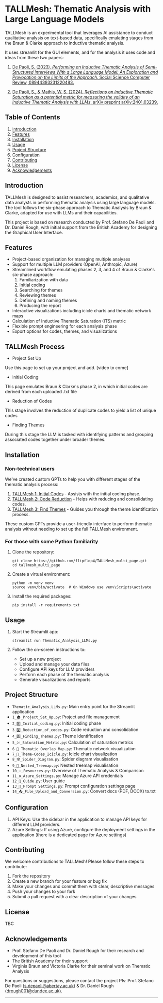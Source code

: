 # TALLMesh: Thematic Analysis with Large Language Models

TALLMesh is an experimental tool that leverages AI assistance to conduct qualitative analysis on text-based data, specifically emulating stages from the Braun & Clarke approach to inductive thematic analysis.

It uses streamlit for the GUI elements, and for the analysis it uses code and ideas from these two papers:

1. [De Paoli, S. (2023). *Performing an Inductive Thematic Analysis of Semi-Structured Interviews With a Large Language Model: An Exploration and Provocation on the Limits of the Approach*. Social Science Computer Review, 08944393231220483.](https://journals.sagepub.com/doi/full/10.1177/08944393231220483)

2. [De Paoli, S., & Mathis, W. S. (2024). *Reflections on Inductive Thematic Saturation as a potential metric for measuring the validity of an inductive Thematic Analysis with LLMs*. arXiv preprint arXiv:2401.03239.](https://arxiv.org/ftp/arxiv/papers/2401/2401.03239.pdf)


## Table of Contents

1. [Introduction](#introduction)
2. [Features](#features)
3. [Installation](#installation)
4. [Usage](#usage)
5. [Project Structure](#project-structure)
6. [Configuration](#configuration)
7. [Contributing](#contributing)
8. [License](#license)
9. [Acknowledgements](#acknowledgements)

## Introduction

TALLMesh is designed to assist researchers, academics, and qualitative data analysts in performing thematic analysis using large language models. The tool follows the six-phase approach to Thematic Analysis by Braun & Clarke, adapted for use with LLMs and their capabilities.

This project is based on research conducted by Prof. Stefano De Paoli and Dr. Daniel Rough, with initial support from the British Academy for designing the Graphical User Interface.

## Features

- Project-based organization for managing multiple analyses
- Support for multiple LLM providers (OpenAI, Anthropic, Azure)
- Streamlined workflow emulating phases 2, 3, and 4 of Braun & Clarke's six-phase approach:
  1. Familiarization with data
  2. Initial coding
  3. Searching for themes
  4. Reviewing themes
  5. Defining and naming themes
  6. Producing the report
- Interactive visualizations including icicle charts and thematic network maps
- Calculation of Inductive Thematic Saturation (ITS) metric
- Flexible prompt engineering for each analysis phase
- Export options for codes, themes, and visualizations

## TALLMesh Process

- Project Set Up

Use this page to set up your project and add. [video to come]

- Initial Coding

This page emulates Braun & Clarke's phase 2, in which initial codes are derived from each uploaded .txt file

- Reduction of Codes

This stage involves the reduction of duplicate codes to yield a list of unique codes

- Finding Themes

During this stage the LLM is tasked with identifying patterns and grouping associated codes together under broader themes.


## Installation

### Non-technical users

We've created custom GPTs to help you with different stages of the thematic analysis process:

1. [TALLMesh 1: Initial Codes](https://chatgpt.com/g/g-zgTm3PdhK-thematic-analysis-tallmesh-1-initial-codes) - Assists with the initial coding phase.
2. [TALLMesh 2: Code Reduction](https://chatgpt.com/g/g-tn0CEC5Am-thematic-analysis-tallmesh-2-code-reduction) - Helps with reducing and consolidating codes.
3. [TALLMesh 3: Find Themes](https://chatgpt.com/g/g-IP7o7e2SD-thematic-analysis-tallmesh-3-find-themes) - Guides you through the theme identification process.

These custom GPTs provide a user-friendly interface to perform thematic analysis without needing to set up the full TALLMesh environment.

### For those with some Python familiarity

1. Clone the repository:

   ```
   git clone https://github.com/flipflop4/TALLMesh_multi_page.git 
   cd tallmesh_multi_page
   ```

2. Create a virtual environment:

   ```
   python -m venv venv
   source venv/bin/activate  # On Windows use venv\Scripts\activate
   ```

3. Install the required packages:

   ```
   pip install -r requirements.txt
   ```

## Usage

1. Start the Streamlit app:

   ```
   streamlit run Thematic_Analysis_LLMs.py
   ```

2. Follow the on-screen instructions to:
   - Set up a new project
   - Upload and manage your data files
   - Configure API keys for LLM providers
   - Perform each phase of the thematic analysis
   - Generate visualizations and reports

## Project Structure

- `Thematic_Analysis_LLMs.py`: Main entry point for the Streamlit application
- `1_🏠_Project_Set_Up.py`: Project and file management
- `2_1️⃣_Initial_coding.py`: Initial coding phase
- `3_2️⃣_Reduction_of_codes.py`: Code reduction and consolidation
- `4_3️⃣_Finding_Themes.py`: Theme identification
- `5_💹_Saturation_Metric.py`: Calculation of saturation metrics
- `6_🔗_Thematic_Overlap_Map.py`: Thematic network visualization
- `7_🧊_Theme-Codes_Icicle.py`: Icicle chart visualization
- `8_🕸️_Spider_Diagram.py`: Spider diagram visualisation
- `9_🌳_Nested_Treemap.py`: Nested treemap visualisation
- `10_💡_Resources.py`: Overview of Thematic Analysis & Comparison
- `11_⚙️_Azure_Settings.py`: Manage Azure API credentials
- `12_📌_Guide.py`: User guide
- `13_📢_Prompt Settings.py`: Prompt configuration settings page
- `14_📤_File_Upload_and_Conversion.py`: Convert docs (PDF, DOCX) to.txt 

## Configuration

1. API Keys: Use the sidebar in the application to manage API keys for different LLM providers.
2. Azure Settings: If using Azure, configure the deployment settings in the application (there is a dedicated page for Azure settings)

## Contributing

We welcome contributions to TALLMesh! Please follow these steps to contribute:

1. Fork the repository
2. Create a new branch for your feature or bug fix
3. Make your changes and commit them with clear, descriptive messages
4. Push your changes to your fork
5. Submit a pull request with a clear description of your changes

## License

TBC

## Acknowledgements

- Prof. Stefano De Paoli and Dr. Daniel Rough for their research and development of this tool
- The British Academy for their support 
- Virginia Braun and Victoria Clarke for their seminal work on Thematic Analysis

For questions or suggestions, please contact the project PIs: Prof. Stefano De Paoli (s.depaoli@abertay.ac.uk) & Dr. Daniel Rough (drough001@dundee.ac.uk).

---
